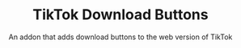 <h1 align="center">TikTok Download Buttons</h1>

<p align="center">An addon that adds download buttons to the web version of TikTok</p>
